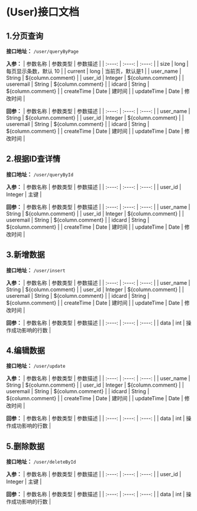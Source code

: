 <!-- @Author DavidNan -->
<!-- @Date 2023-04-16 16:07:33 -->

(User)接口文档
===

1.分页查询
---
**接口地址：**
`/user/queryByPage`

**入参：**
| 参数名称 | 参数类型 | 参数描述 | | :----: | :----: | :----: | | size | long | 每页显示条数，默认 10 | | current | long | 当前页，默认是1 | |
user_name | String | ${column.comment} | | user_id | Integer | ${column.comment} | | useremail | String |
${column.comment} | | idcard | String | ${column.comment} | | createTime | Date | 建时间 | | updateTime | Date | 修改时间 |

**回参：**
| 参数名称 | 参数类型 | 参数描述 | | :----: | :----: | :----: | | user_name | String | ${column.comment} | | user_id | Integer |
${column.comment} | | useremail | String | ${column.comment} | | idcard | String | ${column.comment} | | createTime |
Date | 建时间 | | updateTime | Date | 修改时间 |



2.根据ID查详情
---
**接口地址：**
`/user/queryById`

**入参：**
| 参数名称 | 参数类型 | 参数描述 | | :----: | :----: | :----: | | user_id | Integer | 主键 |

**回参：**
| 参数名称 | 参数类型 | 参数描述 | | :----: | :----: | :----: | | user_name | String | ${column.comment} | | user_id | Integer |
${column.comment} | | useremail | String | ${column.comment} | | idcard | String | ${column.comment} | | createTime |
Date | 建时间 | | updateTime | Date | 修改时间 |



3.新增数据
---
**接口地址：**
`/user/insert`

**入参：**
| 参数名称 | 参数类型 | 参数描述 | | :----: | :----: | :----: | | user_name | String | ${column.comment} | | user_id | Integer |
${column.comment} | | useremail | String | ${column.comment} | | idcard | String | ${column.comment} | | createTime |
Date | 建时间 | | updateTime | Date | 修改时间 |

**回参：**
| 参数名称 | 参数类型 | 参数描述 | | :----: | :----: | :----: | | data | int | 操作成功影响的行数 |

4.编辑数据
---
**接口地址：**
`/user/update`

**入参：**
| 参数名称 | 参数类型 | 参数描述 | | :----: | :----: | :----: | | user_name | String | ${column.comment} | | user_id | Integer |
${column.comment} | | useremail | String | ${column.comment} | | idcard | String | ${column.comment} | | createTime |
Date | 建时间 | | updateTime | Date | 修改时间 |

**回参：**
| 参数名称 | 参数类型 | 参数描述 | | :----: | :----: | :----: | | data | int | 操作成功影响的行数 |

5.删除数据
---
**接口地址：**
`/user/deleteById`

**入参：**
| 参数名称 | 参数类型 | 参数描述 | | :----: | :----: | :----: | | user_id | Integer | 主键 |

**回参：**
| 参数名称 | 参数类型 | 参数描述 | | :----: | :----: | :----: | | data | int | 操作成功影响的行数 | 

